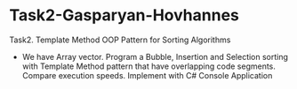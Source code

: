 # Task2-Gasparyan-Hovhannes

Task2. Template Method OOP Pattern for Sorting Algorithms
* We have Array vector. Program a Bubble, Insertion and Selection sorting with Template Method pattern
that have overlapping code segments. Compare execution speeds. Implement with C# Console Application
